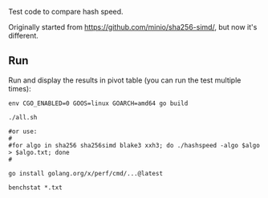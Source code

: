 Test code to compare hash speed. 

Originally started from https://github.com/minio/sha256-simd/, but now it's different.

## Run

Run and display the results in pivot table (you can run the test multiple times):

```
env CGO_ENABLED=0 GOOS=linux GOARCH=amd64 go build

./all.sh

#or use:
#
#for algo in sha256 sha256simd blake3 xxh3; do ./hashspeed -algo $algo > $algo.txt; done
#

go install golang.org/x/perf/cmd/...@latest

benchstat *.txt
```
